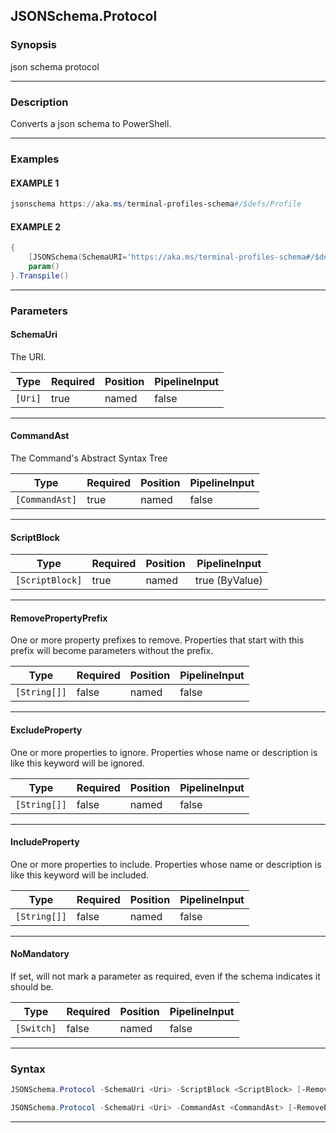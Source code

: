 JSONSchema.Protocol
-------------------
### Synopsis
json schema protocol

---
### Description

Converts a json schema to PowerShell.

---
### Examples
#### EXAMPLE 1
```PowerShell
jsonschema https://aka.ms/terminal-profiles-schema#/$defs/Profile
```

#### EXAMPLE 2
```PowerShell
{
    [JSONSchema(SchemaURI='https://aka.ms/terminal-profiles-schema#/$defs/Profile')]
    param()
}.Transpile()
```

---
### Parameters
#### **SchemaUri**

The URI.






|Type   |Required|Position|PipelineInput|
|-------|--------|--------|-------------|
|`[Uri]`|true    |named   |false        |



---
#### **CommandAst**

The Command's Abstract Syntax Tree






|Type          |Required|Position|PipelineInput|
|--------------|--------|--------|-------------|
|`[CommandAst]`|true    |named   |false        |



---
#### **ScriptBlock**




|Type           |Required|Position|PipelineInput |
|---------------|--------|--------|--------------|
|`[ScriptBlock]`|true    |named   |true (ByValue)|



---
#### **RemovePropertyPrefix**

One or more property prefixes to remove.
Properties that start with this prefix will become parameters without the prefix.






|Type        |Required|Position|PipelineInput|
|------------|--------|--------|-------------|
|`[String[]]`|false   |named   |false        |



---
#### **ExcludeProperty**

One or more properties to ignore.
Properties whose name or description is like this keyword will be ignored.






|Type        |Required|Position|PipelineInput|
|------------|--------|--------|-------------|
|`[String[]]`|false   |named   |false        |



---
#### **IncludeProperty**

One or more properties to include.
Properties whose name or description is like this keyword will be included.






|Type        |Required|Position|PipelineInput|
|------------|--------|--------|-------------|
|`[String[]]`|false   |named   |false        |



---
#### **NoMandatory**

If set, will not mark a parameter as required, even if the schema indicates it should be.






|Type      |Required|Position|PipelineInput|
|----------|--------|--------|-------------|
|`[Switch]`|false   |named   |false        |



---
### Syntax
```PowerShell
JSONSchema.Protocol -SchemaUri <Uri> -ScriptBlock <ScriptBlock> [-RemovePropertyPrefix <String[]>] [-ExcludeProperty <String[]>] [-IncludeProperty <String[]>] [-NoMandatory] [<CommonParameters>]
```
```PowerShell
JSONSchema.Protocol -SchemaUri <Uri> -CommandAst <CommandAst> [-RemovePropertyPrefix <String[]>] [-ExcludeProperty <String[]>] [-IncludeProperty <String[]>] [-NoMandatory] [<CommonParameters>]
```
---

